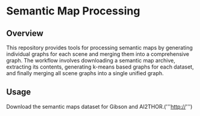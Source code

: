 # Semantic Map Processing

## Overview

This repository provides tools for processing semantic maps by generating individual graphs for each scene and merging them into a comprehensive graph. The workflow involves downloading a semantic map archive, extracting its contents, generating k-means based graphs for each dataset, and finally merging all scene graphs into a single unified graph.

## Usage
Download the semantic maps dataset for Gibson and AI2THOR.('''[http://](http://example.com/path/to/semantic_map.zip)''')

